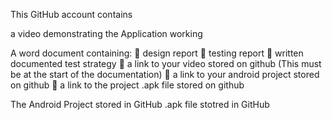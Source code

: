 This GitHub account contains

a video demonstrating the Application working

A word document containing:
 design report
 testing report
 written documented test strategy
 a link to your video stored on github (This must be at the start of the documentation)
 a link to your android project stored on github
 a link to the project .apk file stored on github

The Android Project stored in GitHub
.apk file stotred in GitHub
